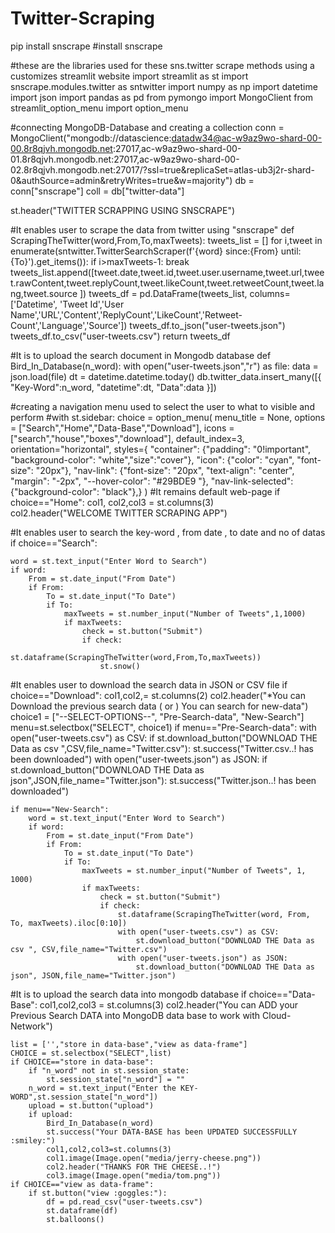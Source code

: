 # Twitter-Scraping


pip install snscrape   #install snscrape

#these are the libraries used for these sns.twitter scrape methods using a customizes streamlit website
import streamlit as st
import snscrape.modules.twitter as sntwitter
import numpy as np
import datetime
import json
import pandas as pd
from pymongo import MongoClient
from streamlit_option_menu import option_menu

#connecting MongoDB-Database and creating a collection
conn = MongoClient("mongodb://datascience:datadw34@ac-w9az9wo-shard-00-00.8r8qjvh.mongodb.net:27017,ac-w9az9wo-shard-00-01.8r8qjvh.mongodb.net:27017,ac-w9az9wo-shard-00-02.8r8qjvh.mongodb.net:27017/?ssl=true&replicaSet=atlas-ub3j2r-shard-0&authSource=admin&retryWrites=true&w=majority")
db = conn["snscrape"]
coll = db["twitter-data"]



st.header("TWITTER SCRAPPING USING SNSCRAPE")

#It enables user to scrape the data from twitter using "snscrape"
def ScrapingTheTwitter(word,From,To,maxTweets):
  tweets_list = []
  for i,tweet in enumerate(sntwitter.TwitterSearchScraper(f'{word} since:{From} until:{To}').get_items()):
      if i>maxTweets-1:
          break
      tweets_list.append([tweet.date,tweet.id,tweet.user.username,tweet.url,tweet.rawContent,tweet.replyCount,tweet.likeCount,tweet.retweetCount,tweet.lang,tweet.source ])
  tweets_df = pd.DataFrame(tweets_list, columns=['Datetime', 'Tweet Id','User Name','URL','Content','ReplyCount','LikeCount','Retweet-Count','Language','Source'])
  tweets_df.to_json("user-tweets.json")
  tweets_df.to_csv("user-tweets.csv")
  return tweets_df



#It is to upload the search document in Mongodb database
def Bird_In_Database(n_word):
    with open("user-tweets.json","r") as file:
        data = json.load(file)
    dt = datetime.datetime.today()
    db.twitter_data.insert_many([{
            "Key-Word":n_word,
            "datetime":dt,
            "Data":data
            }])

#creating a navigation menu used to select the user to what to visible and perform
#with st.sidebar:
choice = option_menu(
    menu_title = None,
    options = ["Search","Home","Data-Base","Download"],
    icons =["search","house","boxes","download"],
    default_index=3,
    orientation="horizontal",
    styles={
        "container": {"padding": "0!important", "background-color": "white","size":"cover"},
        "icon": {"color": "cyan", "font-size": "20px"},
        "nav-link": {"font-size": "20px", "text-align": "center", "margin": "-2px", "--hover-color": "#29BDE9 "},
        "nav-link-selected": {"background-color": "black"},}
    )
#It remains default web-page
if choice=="Home":
    col1, col2,col3 = st.columns(3)    
    col2.header("WELCOME TWITTER SCRAPING APP")
    

#It enables user to search the key-word , from date , to date and no of datas
if choice=="Search":    
                       
    word = st.text_input("Enter Word to Search")
    if word:
        From = st.date_input("From Date")
        if From:
            To = st.date_input("To Date")
            if To:
                maxTweets = st.number_input("Number of Tweets",1,1000)
                if maxTweets:
                    check = st.button("Submit")
                    if check:
                        st.dataframe(ScrapingTheTwitter(word,From,To,maxTweets))
                        st.snow()


#It enables user to download the search data in JSON or CSV file
if choice=="Download":
    col1,col2,= st.columns(2)
    col2.header("*You can Download the previous search data ( or ) You can search for new-data")
    choice1 = ["--SELECT-OPTIONS--", "Pre-Search-data", "New-Search"]
    menu=st.selectbox("SELECT", choice1)
    if menu=="Pre-Search-data":
        with open("user-tweets.csv") as CSV:
            if st.download_button("DOWNLOAD THE Data as csv ",CSV,file_name="Twitter.csv"):
                st.success("Twitter.csv..! has been downloaded")
        with open("user-tweets.json") as JSON:
            if st.download_button("DOWNLOAD THE Data as json",JSON,file_name="Twitter.json"):
                st.success("Twitter.json..! has been downloaded")

    if menu=="New-Search":
        word = st.text_input("Enter Word to Search")
        if word:
            From = st.date_input("From Date")
            if From:
                To = st.date_input("To Date")
                if To:
                    maxTweets = st.number_input("Number of Tweets", 1, 1000)
                    if maxTweets:
                        check = st.button("Submit")
                        if check:
                            st.dataframe(ScrapingTheTwitter(word, From, To, maxTweets).iloc[0:10])
                            with open("user-tweets.csv") as CSV:
                                st.download_button("DOWNLOAD THE Data as csv ", CSV,file_name="Twitter.csv")
                            with open("user-tweets.json") as JSON:
                                st.download_button("DOWNLOAD THE Data as json", JSON,file_name="Twitter.json")

#It is to upload the search data into mongodb database
if choice=="Data-Base":
    col1,col2,col3 = st.columns(3)
    col2.header("You can ADD your Previous Search DATA into MongoDB data base to work with Cloud-Network")

    list = ['',"store in data-base","view as data-frame"]
    CHOICE = st.selectbox("SELECT",list)
    if CHOICE=="store in data-base":
        if "n_word" not in st.session_state:
            st.session_state["n_word"] = ""
        n_word = st.text_input("Enter the KEY-WORD",st.session_state["n_word"])
        upload = st.button("upload")
        if upload:
            Bird_In_Database(n_word)
            st.success("Your DATA-BASE has been UPDATED SUCCESSFULLY :smiley:")
            col1,col2,col3=st.columns(3)
            col1.image(Image.open("media/jerry-cheese.png"))
            col2.header("THANKS FOR THE CHEESE..!")
            col3.image(Image.open("media/tom.png"))
    if CHOICE=="view as data-frame":
        if st.button("view :goggles:"):
            df = pd.read_csv("user-tweets.csv")
            st.dataframe(df)
            st.balloons()

